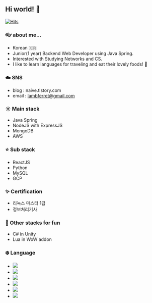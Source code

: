 ## Hi world! 🦦
[![Hits](https://hits.seeyoufarm.com/api/count/incr/badge.svg?url=https%3A%2F%2Fgithub.com%2FLambFerret&count_bg=%2379C83D&title_bg=%236A6363&icon=&icon_color=%23E7E7E7&title=Say%20Hello%21&edge_flat=false)](https://hits.seeyoufarm.com)
### 👓 about me...
- Korean 🇰🇷
- Junior(1 year) Backend Web Developer using Java Spring.
- Interested with Studying Networks and CS.
- I like to learn languages for traveling and eat their lovely foods! 🥪

### ☁️ SNS
- blog : naive.tistory.com
- email : lambferret@gmail.com

### ☀️ Main stack
- Java Spring
- NodeJS with ExpressJS
- MongoDB
- AWS

### ⭐️ Sub stack
- ReactJS
- Python
- MySQL
- GCP

### ✨ Certification 
- 리눅스 마스터 1급
- 정보처리기사
  
### 🌙 Other stacks for fun
- C# in Unity
- Lua in WoW addon



### ❄️ Language
- ![](https://progress-bar.dev/100/?title=Korean%20%20)
- ![](https://progress-bar.dev/85/?title=English%20)
- ![](https://progress-bar.dev/80/?title=Japanese)
- ![](https://progress-bar.dev/5/?title=Russian%20)
- ![](https://progress-bar.dev/2/?title=español%20)
- ![](https://progress-bar.dev/2/?title=Deutsch%20)







